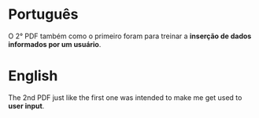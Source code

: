 # Português

O 2° PDF também como o primeiro foram para treinar a **inserção de dados informados por um usuário**.

# English

The 2nd PDF just like the first one was intended to make me get used to **user input**.